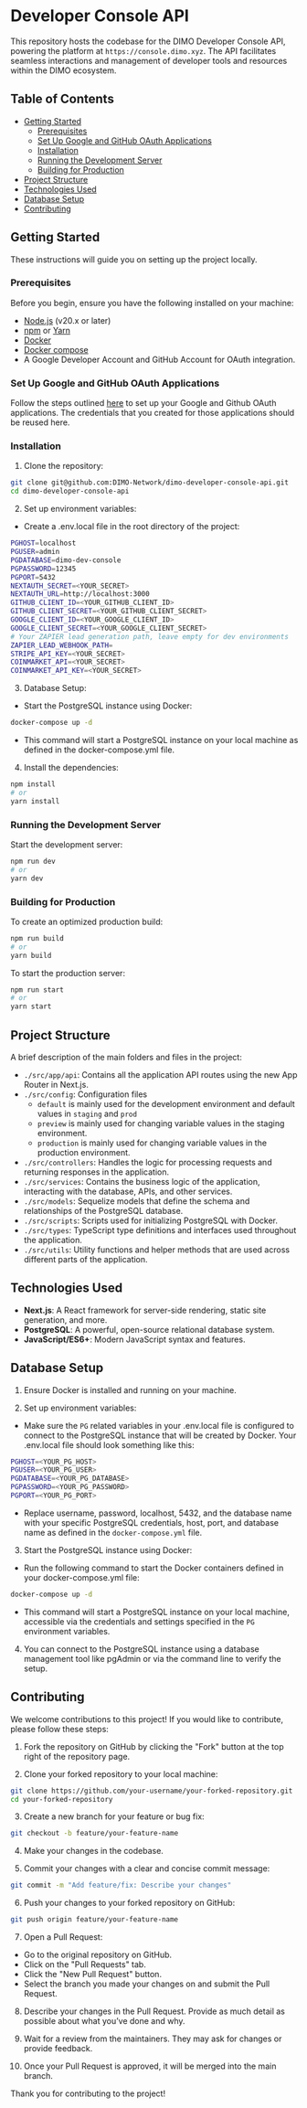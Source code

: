 # Developer Console API

This repository hosts the codebase for the DIMO Developer Console API, powering the platform at `https://console.dimo.xyz`. The API facilitates seamless interactions and management of developer tools and resources within the DIMO ecosystem.

## Table of Contents

- [Getting Started](#getting-started)
  - [Prerequisites](#prerequisites)
  - [Set Up Google and GitHub OAuth Applications](#set-up-google-and-github-oauth-applications)
  - [Installation](#installation)
  - [Running the Development Server](#running-the-development-server)
  - [Building for Production](#building-for-production)
- [Project Structure](#project-structure)
- [Technologies Used](#technologies-used)
- [Database Setup](#database-setup)
- [Contributing](#contributing)

## Getting Started

These instructions will guide you on setting up the project locally.

### Prerequisites

Before you begin, ensure you have the following installed on your machine:

- [Node.js](https://nodejs.org/en/download/package-manager) (v20.x or later)
- [npm](https://docs.npmjs.com/downloading-and-installing-node-js-and-npm) or [Yarn](https://classic.yarnpkg.com/lang/en/docs/install/#mac-stable)
- [Docker](https://docs.docker.com/engine/install/)
- [Docker compose](https://docs.docker.com/compose/install/)
- A Google Developer Account and GitHub Account for OAuth integration.

### Set Up Google and GitHub OAuth Applications
Follow the steps outlined [here](https://github.com/DIMO-Network/dimo-developer-console?tab=readme-ov-file#set-up-google-and-github-oauth-applications) to set up your Google and Github OAuth applications. The credentials that you created for those applications should be reused here.

### Installation

1. Clone the repository:

```bash
git clone git@github.com:DIMO-Network/dimo-developer-console-api.git
cd dimo-developer-console-api
```

2. Set up environment variables:

- Create a .env.local file in the root directory of the project:

```bash
PGHOST=localhost
PGUSER=admin
PGDATABASE=dimo-dev-console
PGPASSWORD=12345
PGPORT=5432
NEXTAUTH_SECRET=<YOUR_SECRET>
NEXTAUTH_URL=http://localhost:3000
GITHUB_CLIENT_ID=<YOUR_GITHUB_CLIENT_ID>
GITHUB_CLIENT_SECRET=<YOUR_GITHUB_CLIENT_SECRET>
GOOGLE_CLIENT_ID=<YOUR_GOOGLE_CLIENT_ID>
GOOGLE_CLIENT_SECRET=<YOUR_GOOGLE_CLIENT_SECRET>
# Your ZAPIER lead generation path, leave empty for dev environments
ZAPIER_LEAD_WEBHOOK_PATH=
STRIPE_API_KEY=<YOUR_SECRET>
COINMARKET_API=<YOUR_SECRET>
COINMARKET_API_KEY=<YOUR_SECRET>
```

3. Database Setup:

- Start the PostgreSQL instance using Docker:

```bash
docker-compose up -d
```
- This command will start a PostgreSQL instance on your local machine as defined in the docker-compose.yml file.

4. Install the dependencies:

```bash
npm install
# or
yarn install
```

### Running the Development Server

Start the development server:

```bash
npm run dev
# or
yarn dev
```

### Building for Production

To create an optimized production build:

```bash
npm run build
# or
yarn build
```

To start the production server:

```bash
npm run start
# or
yarn start
```

## Project Structure

A brief description of the main folders and files in the project:

- `./src/app/api`: Contains all the application API routes using the new App Router in Next.js.
- `./src/config`: Configuration files
  - `default` is mainly used for the development environment and default values in `staging` and `prod`
  - `preview` is mainly used for changing variable values in the staging environment.
  - `production` is mainly used for changing variable values in the production environment.
- `./src/controllers`: Handles the logic for processing requests and returning responses in the application.
- `./src/services`: Contains the business logic of the application, interacting with the database, APIs, and other services.
- `./src/models`: Sequelize models that define the schema and relationships of the PostgreSQL database.
- `./src/scripts`: Scripts used for initializing PostgreSQL with Docker.
- `./src/types`: TypeScript type definitions and interfaces used throughout the application.
- `./src/utils`: Utility functions and helper methods that are used across different parts of the application.


## Technologies Used

- **Next.js**: A React framework for server-side rendering, static site generation, and more.
- **PostgreSQL**: A powerful, open-source relational database system.
- **JavaScript/ES6+**: Modern JavaScript syntax and features.


## Database Setup

1. Ensure Docker is installed and running on your machine.

2. Set up environment variables:

- Make sure the `PG` related variables in your .env.local file is configured to connect to the PostgreSQL instance that will be created by Docker. Your .env.local file should look something like this:

```bash
PGHOST=<YOUR_PG_HOST>
PGUSER=<YOUR_PG_USER>
PGDATABASE=<YOUR_PG_DATABASE>
PGPASSWORD=<YOUR_PG_PASSWORD>
PGPORT=<YOUR_PG_PORT>
```

- Replace username, password, localhost, 5432, and the database name with your specific PostgreSQL credentials, host, port, and database name as defined in the `docker-compose.yml` file.

3. Start the PostgreSQL instance using Docker:

- Run the following command to start the Docker containers defined in your docker-compose.yml file:

```bash
docker-compose up -d
```

- This command will start a PostgreSQL instance on your local machine, accessible via the credentials and settings specified in the `PG` environment variables.

4. You can connect to the PostgreSQL instance using a database management tool like pgAdmin or via the command line to verify the setup.

## Contributing

We welcome contributions to this project! If you would like to contribute, please follow these steps:

1. Fork the repository on GitHub by clicking the "Fork" button at the top right of the repository page.

2. Clone your forked repository to your local machine:

```bash
git clone https://github.com/your-username/your-forked-repository.git
cd your-forked-repository
```

3. Create a new branch for your feature or bug fix:

```bash
git checkout -b feature/your-feature-name
```

4. Make your changes in the codebase.

5. Commit your changes with a clear and concise commit message:

```bash
git commit -m "Add feature/fix: Describe your changes"
```

6. Push your changes to your forked repository on GitHub:

```bash
git push origin feature/your-feature-name
```

7. Open a Pull Request:

- Go to the original repository on GitHub.
- Click on the "Pull Requests" tab.
- Click the "New Pull Request" button.
- Select the branch you made your changes on and submit the Pull Request.

8. Describe your changes in the Pull Request. Provide as much detail as possible about what you’ve done and why.

9. Wait for a review from the maintainers. They may ask for changes or provide feedback.

10. Once your Pull Request is approved, it will be merged into the main branch.

Thank you for contributing to the project!
